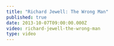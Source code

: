 ```yaml
---
title: "Richard Jewell: The Wrong Man"
published: true
date: 2013-10-07T09:00:00.000Z
video: richard-jewell-the-wrong-man
type: video
---
```

